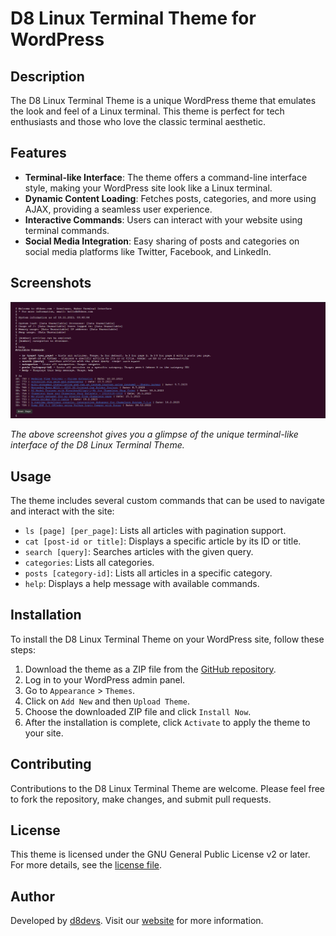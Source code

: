 # D8 Linux Terminal Theme for WordPress

## Description
The D8 Linux Terminal Theme is a unique WordPress theme that emulates the look and feel of a Linux terminal. This theme is perfect for tech enthusiasts and those who love the classic terminal aesthetic.

## Features
- **Terminal-like Interface**: The theme offers a command-line interface style, making your WordPress site look like a Linux terminal.
- **Dynamic Content Loading**: Fetches posts, categories, and more using AJAX, providing a seamless user experience.
- **Interactive Commands**: Users can interact with your website using terminal commands.
- **Social Media Integration**: Easy sharing of posts and categories on social media platforms like Twitter, Facebook, and LinkedIn.

## Screenshots

![D8 Linux Terminal Theme Screenshot](screenshot.png)

*The above screenshot gives you a glimpse of the unique terminal-like interface of the D8 Linux Terminal Theme.*


## Usage
The theme includes several custom commands that can be used to navigate and interact with the site:

- `ls [page] [per_page]`: Lists all articles with pagination support.
- `cat [post-id or title]`: Displays a specific article by its ID or title.
- `search [query]`: Searches articles with the given query.
- `categories`: Lists all categories.
- `posts [category-id]`: Lists all articles in a specific category.
- `help`: Displays a help message with available commands.

## Installation
To install the D8 Linux Terminal Theme on your WordPress site, follow these steps:

1. Download the theme as a ZIP file from the [GitHub repository](#).
2. Log in to your WordPress admin panel.
3. Go to `Appearance` > `Themes`.
4. Click on `Add New` and then `Upload Theme`.
5. Choose the downloaded ZIP file and click `Install Now`.
6. After the installation is complete, click `Activate` to apply the theme to your site.


## Contributing
Contributions to the D8 Linux Terminal Theme are welcome. Please feel free to fork the repository, make changes, and submit pull requests.

## License
This theme is licensed under the GNU General Public License v2 or later. For more details, see the [license file](http://www.gnu.org/licenses/gpl-2.0.html).

## Author
Developed by [d8devs](http://d8devs.com). Visit our [website](http://d8devs.com/d8-linux-terminal-wordpress-theme) for more information.

